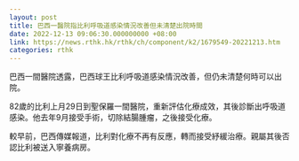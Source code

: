 ```yaml
---
layout: post
title: 巴西一醫院指比利呼吸道感染情況改善但未清楚出院時間
date: 2022-12-13 09:06:30.000000000 +08:00
link: https://news.rthk.hk/rthk/ch/component/k2/1679549-20221213.htm
categories: rthk
---
```


巴西一間醫院透露，巴西球王比利呼吸道感染情況改善，但仍未清楚何時可以出院。

82歲的比利上月29日到聖保羅一間醫院，重新評估化療成效，其後診斷出呼吸道感染。他去年9月接受手術，切除結腸腫瘤，之後接受化療。

較早前，巴西傳媒報道，比利對化療不再有反應，轉而接受紓緩治療。親屬其後否認比利被送入寧養病房。
